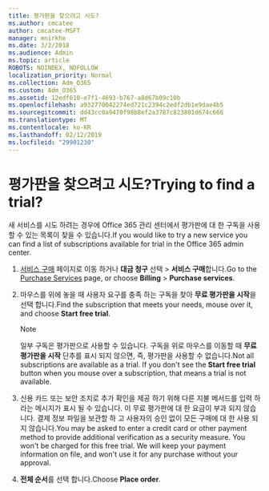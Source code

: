 ```yaml
---
title: 평가판을 찾으려고 시도?
ms.author: cmcatee
author: cmcatee-MSFT
manager: mnirkhe
ms.date: 3/2/2018
ms.audience: Admin
ms.topic: article
ROBOTS: NOINDEX, NOFOLLOW
localization_priority: Normal
ms.collection: Adm_O365
ms.custom: Adm_O365
ms.assetid: 12edf610-e7f1-4693-b767-a8d67b09c10b
ms.openlocfilehash: a932770042274ed721c2394c2edf2db1e9dae4b5
ms.sourcegitcommit: dd43cc0a9470f98b8ef2a3787c823801d674c666
ms.translationtype: MT
ms.contentlocale: ko-KR
ms.lasthandoff: 02/12/2019
ms.locfileid: "29901230"
---
```

# <a name="trying-to-find-a-trial"></a><span data-ttu-id="99bba-102">평가판을 찾으려고 시도?</span><span class="sxs-lookup"><span data-stu-id="99bba-102">Trying to find a trial?</span></span>

<span data-ttu-id="99bba-103">새 서비스를 시도 하려는 경우에 Office 365 관리 센터에서 평가판에 대 한 구독을 사용할 수 있는 목록이 찾을 수 있습니다.</span><span class="sxs-lookup"><span data-stu-id="99bba-103">If you would like to try a new service you can find a list of subscriptions available for trial in the Office 365 admin center.</span></span>
  
1. <span data-ttu-id="99bba-104">[서비스 구매](https://go.microsoft.com/fwlink/p/?linkid=868433) 페이지로 이동 하거나 **대금 청구** 선택 \> **서비스 구매**합니다.</span><span class="sxs-lookup"><span data-stu-id="99bba-104">Go to the [Purchase Services](https://go.microsoft.com/fwlink/p/?linkid=868433) page, or choose **Billing** \> **Purchase services**.</span></span>
    
2. <span data-ttu-id="99bba-105">마우스를 위에 놓을 때 사용자 요구를 충족 하는 구독을 찾아 **무료 평가판을 시작**을 선택 합니다.</span><span class="sxs-lookup"><span data-stu-id="99bba-105">Find the subscription that meets your needs, mouse over it, and choose **Start free trial**.</span></span>
    
    > [!NOTE]
    > <span data-ttu-id="99bba-p101">일부 구독은 평가판으로 사용할 수 있습니다. 구독을 위로 마우스를 이동할 때 **무료 평가판을 시작** 단추를 표시 되지 않으면, 즉, 평가판을 사용할 수 없습니다.</span><span class="sxs-lookup"><span data-stu-id="99bba-p101">Not all subscriptions are available as a trial. If you don't see the **Start free trial** button when you mouse over a subscription, that means a trial is not available.</span></span> 
  
3. <span data-ttu-id="99bba-p102">신용 카드 또는 보안 조치로 추가 확인을 제공 하기 위해 다른 지불 메서드를 입력 하 라는 메시지가 표시 될 수 있습니다. 이 무료 평가판에 대 한 요금이 부과 되지 않습니다. 결제 정보 파일을 보관할 하 고 사용자의 승인 없이 모든 구매에 대 한 사용 되지 않습니다.</span><span class="sxs-lookup"><span data-stu-id="99bba-p102">You may be asked to enter a credit card or other payment method to provide additional verification as a security measure. You won't be charged for this free trial. We will keep your payment information on file, and won't use it for any purchase without your approval.</span></span>
    
4. <span data-ttu-id="99bba-111">**전체 순서**를 선택 합니다.</span><span class="sxs-lookup"><span data-stu-id="99bba-111">Choose **Place order**.</span></span>
    

